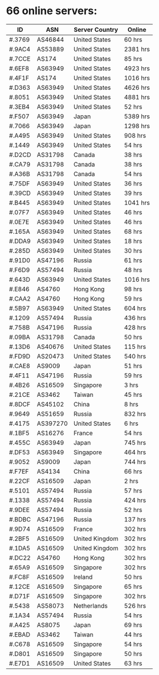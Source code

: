 # 66 online servers:

| ID | ASN | Server Country | Online |
| ------ | ------ | ------ | ------ |
| #.3769 | AS46844 | United States | 60 hrs |
| #.9AC4 | AS53889 | United States | 2381 hrs |
| #.7CCE | AS174 | United States | 85 hrs |
| #.6EF8 | AS63949 | United States | 4923 hrs |
| #.4F1F | AS174 | United States | 1016 hrs |
| #.D363 | AS63949 | United States | 4626 hrs |
| #.8051 | AS63949 | United States | 4881 hrs |
| #.3EB4 | AS63949 | United States | 52 hrs |
| #.F507 | AS63949 | Japan | 5389 hrs |
| #.7066 | AS63949 | Japan | 1298 hrs |
| #.A495 | AS63949 | United States | 908 hrs |
| #.1449 | AS63949 | United States | 54 hrs |
| #.D2CD | AS31798 | Canada | 38 hrs |
| #.CA79 | AS31798 | Canada | 38 hrs |
| #.A36B | AS31798 | Canada | 54 hrs |
| #.75DF | AS63949 | United States | 36 hrs |
| #.39CD | AS63949 | United States | 39 hrs |
| #.B445 | AS63949 | United States | 1041 hrs |
| #.07F7 | AS63949 | United States | 46 hrs |
| #.0E7E | AS63949 | United States | 46 hrs |
| #.165A | AS63949 | United States | 68 hrs |
| #.DDA9 | AS63949 | United States | 18 hrs |
| #.285D | AS63949 | United States | 30 hrs |
| #.91D0 | AS47196 | Russia | 61 hrs |
| #.F6D9 | AS57494 | Russia | 48 hrs |
| #.643D | AS63949 | United States | 1016 hrs |
| #.E846 | AS4760 | Hong Kong | 98 hrs |
| #.CAA2 | AS4760 | Hong Kong | 59 hrs |
| #.5B97 | AS63949 | United States | 604 hrs |
| #.1209 | AS57494 | Russia | 436 hrs |
| #.758B | AS47196 | Russia | 428 hrs |
| #.09BA | AS31798 | Canada | 50 hrs |
| #.13D6 | AS40676 | United States | 115 hrs |
| #.FD9D | AS20473 | United States | 540 hrs |
| #.CAE8 | AS9009 | Japan | 51 hrs |
| #.4F11 | AS47196 | Russia | 59 hrs |
| #.4B26 | AS16509 | Singapore | 3 hrs |
| #.21CE | AS3462 | Taiwan | 45 hrs |
| #.8DCF | AS45102 | China | 8 hrs |
| #.9649 | AS51659 | Russia | 832 hrs |
| #.4175 | AS397270 | United States | 6 hrs |
| #.1BF5 | AS16276 | France | 54 hrs |
| #.455C | AS63949 | Japan | 745 hrs |
| #.DF53 | AS63949 | Singapore | 464 hrs |
| #.9052 | AS9009 | Japan | 744 hrs |
| #.F7EF | AS4134 | China | 66 hrs |
| #.22CF | AS16509 | Japan | 2 hrs |
| #.5101 | AS57494 | Russia | 57 hrs |
| #.1338 | AS57494 | Russia | 424 hrs |
| #.9DEE | AS57494 | Russia | 52 hrs |
| #.BDBC | AS47196 | Russia | 137 hrs |
| #.9D74 | AS16509 | France | 302 hrs |
| #.2BF5 | AS16509 | United Kingdom | 302 hrs |
| #.1DA5 | AS16509 | United Kingdom | 302 hrs |
| #.DC22 | AS4760 | Hong Kong | 302 hrs |
| #.65A9 | AS16509 | Singapore | 302 hrs |
| #.FC8F | AS16509 | Ireland | 50 hrs |
| #.12CE | AS16509 | Singapore | 65 hrs |
| #.D71F | AS16509 | Singapore | 302 hrs |
| #.5438 | AS58073 | Netherlands | 526 hrs |
| #.1A34 | AS57494 | Russia | 54 hrs |
| #.A425 | AS8075 | Japan | 69 hrs |
| #.EBAD | AS3462 | Taiwan | 44 hrs |
| #.C678 | AS16509 | Singapore | 54 hrs |
| #.D801 | AS16509 | Singapore | 50 hrs |
| #.E7D1 | AS16509 | United States | 63 hrs |

